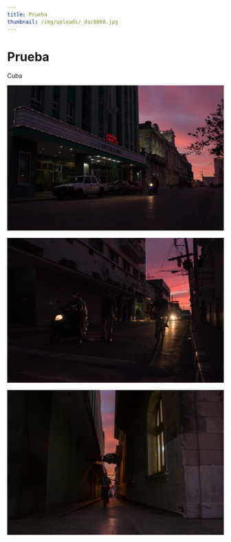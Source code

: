 ```yaml
---
title: Prueba
thumbnail: /img/uploads/_dsc0860.jpg
---
```

# Prueba 

Cuba

![Cuba 1/09/08](/img/uploads/_dsc0860.jpg)

![Cuba 2/09/08](/img/uploads/_dsc0884.jpg)

![Cuba 3/08/09](/img/uploads/_dsc0847.jpg)
